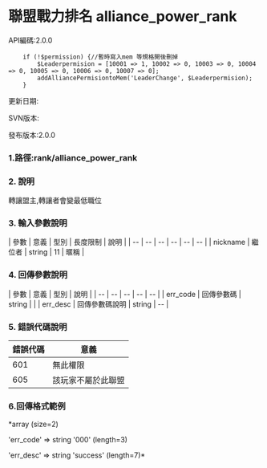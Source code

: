 # 聯盟戰力排名 alliance_power_rank




API編碼:2.0.0

```
    if (!$permission) {//暫時寫入mem 等規格開後刪掉
        $Leaderpermision = [10001 => 1, 10002 => 0, 10003 => 0, 10004 => 0, 10005 => 0, 10006 => 0, 10007 => 0];
        addAlliancePermisiontoMem('LeaderChange', $Leaderpermision);
    }

```



更新日期:

> 

SVN版本:

> 

發布版本:2.0.0
### 1.路徑:rank/alliance_power_rank

### 2. 說明

轉讓盟主,轉讓者會變最低職位
### 3. 輸入參數說明


| 參數 | 意義 | 型別 | 長度限制 | 說明 |
| -- | -- | -- | -- | -- | -- |
| nickname | 繼位者 | string | 11 | 暱稱 |

### 4. 回傳參數說明
| 參數 | 意義 | 型別 | 說明 |
| -- | -- | -- | -- | -- |
| err_code | 回傳參數碼 | string |  |
| err_desc | 回傳參數碼說明 | string | -- |


### 5. 錯誤代碼說明
|錯誤代碼|意義|
|--|--|
|601|無此權限|
|605|該玩家不屬於此聯盟|

### 6.回傳格式範例

*array (size=2)
> 


  'err_code' => string '000' (length=3)
> 


  'err_desc' => string 'success' (length=7)*



